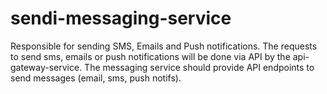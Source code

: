 # sendi-messaging-service
Responsible for sending SMS, Emails and Push notifications. The requests to send sms, emails or push notifications will be done via API by the api-gateway-service. The messaging service should provide API endpoints to send messages (email, sms, push notifs).
